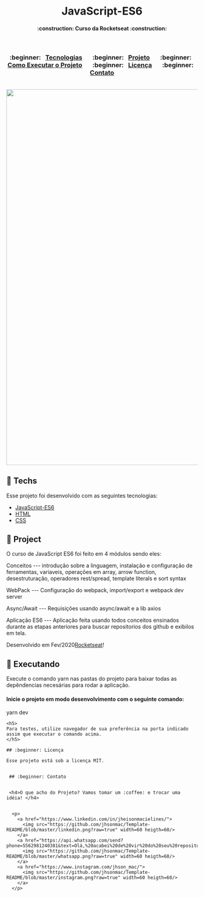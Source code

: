 <h1 align="center">
  JavaScript-ES6
</h1>

<h4 align="center">
  :construction: Curso da Rocketseat :construction:
</h4>

</br>
<h3 align="center">
  	:beginner:&nbsp;&nbsp;   
    <a href="#rocket-tecnologias"> Tecnologias</a>&nbsp;&nbsp;&nbsp;&nbsp;&nbsp;&nbsp;
  	:beginner:&nbsp;&nbsp;   
    <a href="#-projeto">Projeto</a>&nbsp;&nbsp;&nbsp;&nbsp;&nbsp;&nbsp;    
  	:beginner:&nbsp;&nbsp;   
    <a href="#-executando">Como Executar o Projeto</a>&nbsp;&nbsp;&nbsp;&nbsp;&nbsp;&nbsp;
  	:beginner:&nbsp;&nbsp;
    <a href="#memo-licença">Licença</a>&nbsp;&nbsp;&nbsp;&nbsp;&nbsp;&nbsp;
  	:beginner:&nbsp;&nbsp; 
    <a href="#phone-contato">Contato</a>
</h5>

 </br>
 
<img src="https://github.com/jhsonmac/Template-README/blob/master/es6.png?raw=true" width=990px />

## :beginner: Techs

Esse projeto foi desenvolvido com as seguintes tecnologias:

- [JavaScript-ES6](https://www.w3schools.com/js/js_es6.asp)
- [HTML](https://www.w3schools.com/html/default.asp)
- [CSS](https://www.w3schools.com/css/default.asp)

## :beginner: Project

O curso de JavaScript ES6 foi feito em 4 módulos sendo eles:

Conceitos
--- introdução sobre a linguagem, instalação e configuração de ferramentas, variaveis, operações em array, arrow function, desestruturação, operadores rest/spread, template literals e sort syntax

WebPack
--- Configuração do webpack, import/export e webpack dev server

Async/Await
--- Requisições usando async/await e a lib axios

Aplicação ES6
--- Aplicação feita usando todos conceitos ensinados durante as etapas anteriores para buscar repositorios dos github e exibilos em tela.

Desenvolvido em Fev/2020<a href="https://rocketseat.com.br/">Rocketseat</a>!
 

## :beginner: Executando

Execute o comando yarn nas pastas do projeto para baixar todas as depêndencias necesárias para rodar a aplicação.

<h4> Inicie o projeto em modo desenvolvimento com o seguinte comando: </h4>

yarn dev
````
<h5>
Para testes, utilize navegador de sua preferência na porta indicado assim que executar o comando acima.
</h5>
  
## :beginner: Licença

Esse projeto está sob a licença MIT.


 ## :beginner: Contato 

 
 <h4>O que acho do Projeto? Vamos tomar um :coffee: e trocar uma idéia! </h4>
  
  
  <p>
    <a href="https://www.linkedin.com/in/jheisonmacielines/">
      <img src="https://github.com/jhsonmac/Template-README/blob/master/linkedin.png?raw=true" width=60 heigth=60/> 
    </a>
    <a href="https://api.whatsapp.com/send?phone=5562981240381&text=Olá,%20acabei%20de%20vir%20do%20seu%20repositorio%20no%20GitHub.%20Vamos%20conversar?">
      <img src="https://github.com/jhsonmac/Template-README/blob/master/whatsapp.png?raw=true" width=60 heigth=60/> 
    </a>
    <a href="https://www.instagram.com/jhson_mac/">
      <img src="https://github.com/jhsonmac/Template-README/blob/master/instagram.png?raw=true" width=60 heigth=60/> 
    </a>
  </p>
